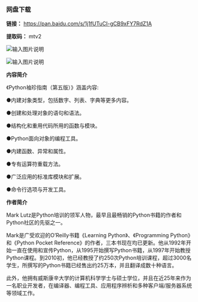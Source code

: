 ### 网盘下载

**链接：** https://pan.baidu.com/s/1j1fUTuCI-gCB9xFY7RdZ1A 

**提取码：** mtv2

![输入图片说明](https://images.gitee.com/uploads/images/2020/0826/101350_1366ac16_7785827.jpeg "图怪兽_6019894cc394ad904689234b6cf6b4c7_99096.jpg")

![输入图片说明](https://images.gitee.com/uploads/images/2020/0709/192256_ddcfe1f2_7785827.png "屏幕截图.png")

**内容简介** 

《Python袖珍指南（第五版）》涵盖内容:

●内建对象类型，包括数字、列表、字典等更多内容。

●创建和处理对象的语句和语法。

●结构化和重用代码所用的函数与模块。

●Python面向对象的编程工具。

●内建函数、异常和属性。

●专有运算符重载方法。

●广泛应用的标准库模块和扩展。

●命令行选项与开发工具。

 **作者简介** 

Mark Lutz是Python培训的领军人物，最早且最畅销的Python书籍的作者和Python社区的先驱之一。

Mark是广受欢迎的O’Reilly书籍《Learning Python》、《Programming Python》和《Python Pocket Reference》的作者，三本书现在均已更新。他从1992年开始一直在使用和宣传Python，从1995开始撰写Python书籍，从1997年开始教授Python课程。到2010初，他已经教授了约250次Python培训课程，超过3000名学生，所撰写的Python书籍已经售出约25万本，并且翻译成数十种语言。

此外，他拥有威斯康辛大学的计算机科学学士与硕士学位，并且在近25年来作为一名职业开发者，在编译器、编程工具、应用程序辨析和多种客户端/服务器系统等领域工作。